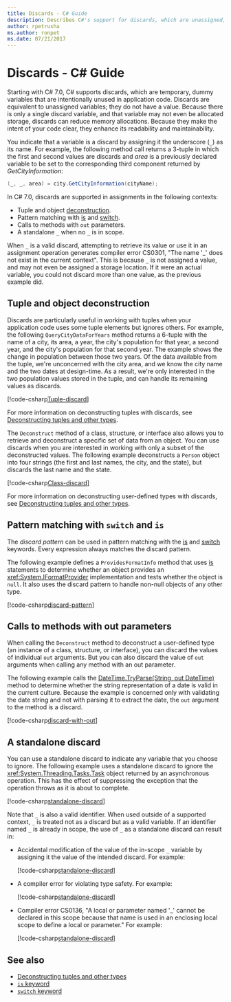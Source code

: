 ```yaml
---
title: Discards - C# Guide
description: Describes C#'s support for discards, which are unassigned, discardable variables, and the ways in which discards can be used.
author: rpetrusha
ms.author: ronpet
ms.date: 07/21/2017
---
```

# Discards - C# Guide

Starting with C# 7.0, C# supports discards, which are temporary, dummy variables that are intentionally unused in application code. Discards are equivalent to unassigned variables; they do not have a value. Because there is only a single discard variable, and that variable may not even be allocated storage, discards can reduce memory allocations. Because they make the intent of your code clear, they enhance its readability and maintainability.

You indicate that a variable is a discard by assigning it the underscore (`_`) as its name. For example, the following method call returns a 3-tuple in which the first and second values are discards and *area* is a previously declared variable to be set to the corresponding third component returned by *GetCityInformation*:

```csharp
(_, _, area) = city.GetCityInformation(cityName);
```

In C# 7.0, discards are supported in assignments in the following contexts:

- Tuple and object [deconstruction](deconstruct.md).
- Pattern matching with [is](language-reference/keywords/is.md) and [switch](language-reference/keywords/switch.md).
- Calls to methods with `out` parameters.
- A standalone `_` when no `_` is in scope.

When `_` is a valid discard, attempting to retrieve its value or use it in an assignment operation generates compiler error CS0301, "The name '\_' does not exist in the current context". This is because `_` is not assigned a value, and may not even be assigned a storage location. If it were an actual variable, you could not discard more than one value, as the previous example did.

## Tuple and object deconstruction

Discards are particularly useful in working with tuples when your application code uses some tuple elements but ignores others. For example, the following `QueryCityDataForYears` method returns a 6-tuple with the name of a city, its area, a year, the city's population for that year, a second year, and the city's population for that second year. The example shows the change in population between those two years. Of the data available from the tuple, we're unconcerned with the city area, and we know the city name and the two dates at design-time. As a result, we're only interested in the two population values stored in the tuple, and can handle its remaining values as discards.  

[!code-csharp[Tuple-discard](../../samples/snippets/csharp/programming-guide/deconstructing-tuples/discard-tuple1.cs)]

For more information on deconstructing tuples with discards, see [Deconstructing tuples and other types](deconstruct.md#deconstructing-tuple-elements-with-discards).

The `Deconstruct` method of a class, structure, or interface also allows you to retrieve and deconstruct a specific set of data from an object. You can use discards when you are interested in working with only a subset of the deconstructed values. The following example deconstructs a `Person` object into four strings (the first and last names, the city, and the state), but discards the last name and the state.

[!code-csharp[Class-discard](../../samples/snippets/csharp/programming-guide/deconstructing-tuples/class-discard1.cs)]

For more information on deconstructing user-defined types with discards, see [Deconstructing tuples and other types](deconstruct.md#deconstructing-a-user-defined-type-with-discards).

## Pattern matching with `switch` and `is`

The *discard pattern* can be used in pattern matching with the [is](language-reference/keywords/is.md) and [switch](language-reference/keywords/switch.md) keywords. Every expression always matches the discard pattern.

The following example defines a `ProvidesFormatInfo` method that uses [is](language-reference/keywords/is.md) statements to determine whether an object provides an <xref:System.IFormatProvider> implementation and tests whether the object is `null`. It also uses the discard pattern to handle non-null objects of any other type.

[!code-csharp[discard-pattern](../../samples/snippets/csharp/programming-guide/discards/discard-pattern2.cs)]

## Calls to methods with out parameters

When calling the `Deconstruct` method to deconstruct a user-defined type (an instance of a class, structure, or interface), you can discard the values of individual `out` arguments. But you can also discard the value of `out` arguments when calling any method with an out parameter.

The following example calls the [DateTime.TryParse(String, out DateTime)](<xref:System.DateTime.TryParse(System.String,System.DateTime@)>) method to determine whether the string representation of a date is valid in the current culture. Because the example is concerned only with validating the date string and not with parsing it to extract the date, the `out` argument to the method is a discard.

[!code-csharp[discard-with-out](../../samples/snippets/csharp/programming-guide/discards/discard-out1.cs)]

## A standalone discard

You can use a standalone discard to indicate any variable that you choose to ignore. The following example uses a standalone discard to ignore the <xref:System.Threading.Tasks.Task> object returned by an asynchronous operation. This has the effect of suppressing the exception that the operation throws as it is about to complete.

[!code-csharp[standalone-discard](../../samples/snippets/csharp/programming-guide/discards/standalone-discard1.cs)]

Note that `_` is also a valid identifier. When used outside of a supported context, `_` is treated not as a discard but as a valid variable. If an identifier named `_` is already in scope, the use of `_` as a standalone discard can result in:

- Accidental modification of the value of the in-scope `_` variable by assigning it the value of the intended discard. For example:

   [!code-csharp[standalone-discard](../../samples/snippets/csharp/programming-guide/discards/standalone-discard2.cs#1)]

- A compiler error for violating type safety. For example:

   [!code-csharp[standalone-discard](../../samples/snippets/csharp/programming-guide/discards/standalone-discard2.cs#2)]

- Compiler error CS0136, "A local or parameter named '\_' cannot be declared in this scope because that name is used in an enclosing local scope to define a local or parameter." For example:

   [!code-csharp[standalone-discard](../../samples/snippets/csharp/programming-guide/discards/standalone-discard2.cs#3)]

## See also

- [Deconstructing tuples and other types](deconstruct.md)
- [`is` keyword](language-reference/keywords/is.md)
- [`switch` keyword](language-reference/keywords/switch.md)
